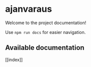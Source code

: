 # ajanvaraus

Welcome to the project documentation!

Use `npm run docs` for easier navigation.

## Available documentation

[[index]]
